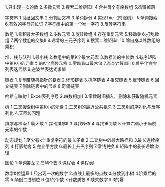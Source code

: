 
1.只出现一次的数
2.多数元素
3.搜索二维矩阵II
4.合并两个有序数组
5.鸡蛋掉落

字符串
1.验证回文串
2.分割回文串
3.单词拆分
4.实现Trie（前缀树）
5.单词搜索
6.有效的字母异位词
7.字符串中的第一个唯一字符
8.反转字符串

数组
1.乘积最大子数组
2.多数元素
3.旋转数组
4.存在重复元素
5.移动零
6.打乱数组
7.两个数组的交集II
8.递增的三元子序列
9.搜索二维矩阵II
10.除自身以外数组的乘积

堆、栈与队列
1.最小栈
2.数组中的第K个最大元素
3.数据流的中位数
4.有序矩阵中第K小的元素
5.前K个高频元素
6.滑动窗口最大值
7.基本计算器II
8.扁平化嵌套列表迭代器
9.逆波兰表达式求值

链表
1.复制带随机指针的链表
2.环形链表
3.排序链表
4.相交链表
5.反转链表
6.回文链表
7.删除链表中的节点
8.奇偶链表

哈希与映射
1.Excel表列序号
2.四数相加II
3.常数时间插入、删除和获取随机元素

树
1.二叉搜索树中第K小的元素
2.二叉树的最近公共祖先
3.二叉树的序列化与反序列化
4.天际线问题

排序与检索
1.最大数
2.摆动排序II
3.寻找峰值
4.寻找重复数
5.计算右侧小于当前元素的个数

动态规划
1.至少有k个重复字符的最长子串
2.二叉树中的最大路径和
3.最长连续序列
4.打家劫舍
5.完全平方数
6.最长上升子序列
7.零钱兑换
8.矩阵中的最长递增 路径

图论
1.单词接龙
2.岛屿个数
3.课程表
4.课程表II

数学&位运算
1.只出现一次的数字
2.直线上最多的点数
3.分数到小树
4.阶乘后的零
5.颠倒二进制位
6.位1的个数
7.计数质数
8.缺失数字
9.3的幂

